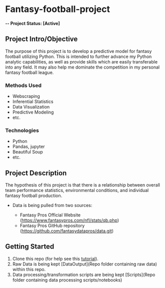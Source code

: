 # Fantasy-football-project

#### -- Project Status: [Active]

## Project Intro/Objective
The purpose of this project is to develop a predictive model for fantasy football utilizing Python. This is intended to further advance my Python analytic capabilities, as well as provide skills which are easily transferable into any field. It may also help me dominate the competition in my personal fantasy football league.

### Methods Used
* Webscraping
* Inferential Statistics
* Data Visualization
* Predictive Modeling
* etc.

### Technologies
* Python
* Pandas, jupyter
* Beautiful Soup
* etc. 

## Project Description
The hypothesis of this project is that there is a relationship between overall team performance statistics, environmental conditions, and individual fantasy football production. 

* Data is being pulled from two sources:

	* Fantasy Pros Official Website (https://www.fantasypros.com/nfl/stats/qb.php) 
	* Fantasy Pros GitHub repository (https://github.com/fantasydatapros/data.git)

## Getting Started

1. Clone this repo (for help see this [tutorial](https://help.github.com/articles/cloning-a-repository/)).
2. Raw Data is being kept [DataOutput](Repo folder containing raw data) within this repo.
3. Data processing/transformation scripts are being kept [Scripts](Repo folder containing data processing scripts/notebooks)
